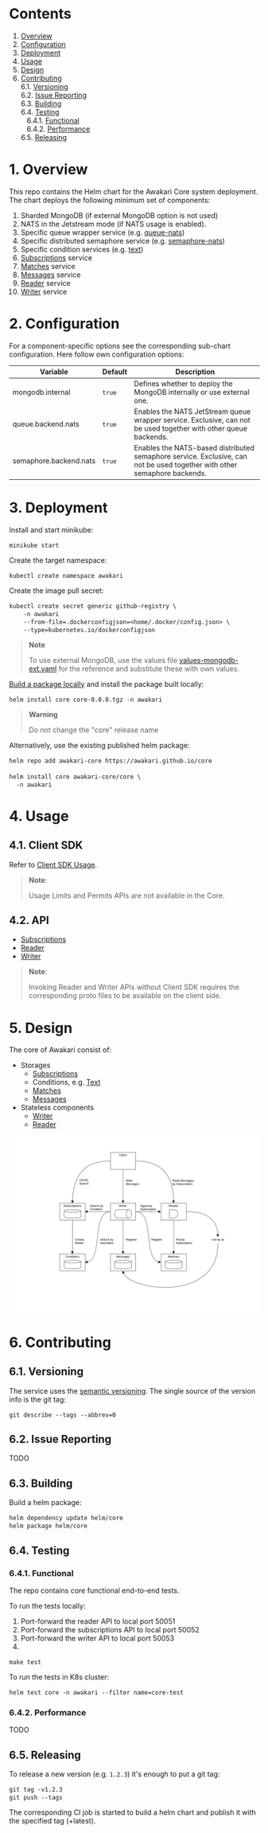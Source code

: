 # Contents

1. [Overview](#1-overview)<br/>
2. [Configuration](#2-configuration)<br/>
3. [Deployment](#3-deployment)<br/>
4. [Usage](#4-usage)<br/>
5. [Design](#5-design)<br/>
6. [Contributing](#6-contributing)<br/>
   6.1. [Versioning](#61-versioning)<br/>
   6.2. [Issue Reporting](#62-issue-reporting)<br/>
   6.3. [Building](#63-building)<br/>
   6.4. [Testing](#64-testing)<br/>
   &nbsp;&nbsp;&nbsp;6.4.1. [Functional](#641-functional)<br/>
   &nbsp;&nbsp;&nbsp;6.4.2. [Performance](#642-performance)<br/>
   6.5. [Releasing](#65-releasing)<br/>


# 1. Overview

This repo contains the Helm chart for the Awakari Core system deployment.
The chart deploys the following minimum set of components:
1. Sharded MongoDB (if external MongoDB option is not used)
2. NATS in the Jetstream mode (if NATS usage is enabled).
3. Specific queue wrapper service (e.g. [queue-nats](https://github.com/awakari/queue-nats))
4. Specific distributed semaphore service (e.g. [semaphore-nats](https://github.com/awakari/semaphore-nats))
5. Specific condition services (e.g. [text](https://github.com/awakari/conditions-text))
6. [Subscriptions](https://github.com/awakari/subscriptions) service
7. [Matches](https://github.com/awakari/matches) service
8. [Messages](https://github.com/awakari/messages) service
9. [Reader](https://github.com/awakari/reader) service
10. [Writer](https://github.com/awakari/writer) service

# 2. Configuration

For a component-specific options see the corresponding sub-chart configuration. Here follow own configuration options: 

| Variable               | Default | Description                                                                                                              |
|------------------------|---------|--------------------------------------------------------------------------------------------------------------------------|
| mongodb.internal       | `true`  | Defines whether to deploy the MongoDB internally or use external one.                                                    | 
| queue.backend.nats     | `true`  | Enables the NATS JetStream queue wrapper service. Exclusive, can not be used together with other queue backends.         |
| semaphore.backend.nats | `true`  | Enables the NATS-based distributed semaphore service. Exclusive, can not be used together with other semaphore backends. |

# 3. Deployment

Install and start minikube:
```shell
minikube start
```

Create the target namespace:
```shell
kubectl create namespace awakari
```

Create the image pull secret:
```shell
kubectl create secret generic github-registry \
    -n awakari
    --from-file=.dockerconfigjson=<home/.docker/config.json> \
    --type=kubernetes.io/dockerconfigjson
```

> **Note**
> 
> To use external MongoDB, use the values file [values-mongodb-ext.yaml](helm/core/values-mongodb-ext.yaml) for the
> reference and substitute these with own values.

[Build a package locally](#63-building) and install the package built locally:
```shell
helm install core core-0.0.0.tgz -n awakari
```

> **Warning**
> 
> Do not change the "core" release name

Alternatively, use the existing published helm package:
```shell
helm repo add awakari-core https://awakari.github.io/core

helm install core awakari-core/core \
  -n awakari
```

# 4. Usage

## 4.1. Client SDK

Refer to [Client SDK Usage](https://github.com/awakari/client-sdk-go#3-usage).

> **Note**:
>
> Usage Limits and Permits APIs are not available in the Core.

## 4.2. API

* [Subscriptions](https://github.com/awakari/subscriptions#4-usage)
* [Reader](https://github.com/awakari/reader#4-usage)
* [Writer](https://github.com/awakari/writer#4-usage)

> **Note**:
>
> Invoking Reader and Writer APIs without Client SDK requires the corresponding proto files to be available on the client side.


# 5. Design

The core of Awakari consist of:
* Storages
  * [Subscriptions](https://github.com/awakari/subscriptions)
  * Conditions, e.g. [Text](https://github.com/awakari/conditions-text)
  * [Matches](https://github.com/awakari/matches)
  * [Messages](https://github.com/awakari/messages)
* Stateless components
  * [Writer](https://github.com/awakari/writer)
  * [Reader](https://github.com/awakari/reader)


![components](doc/components-core.png)

# 6. Contributing

## 6.1. Versioning

The service uses the [semantic versioning](http://semver.org/).
The single source of the version info is the git tag:
```shell
git describe --tags --abbrev=0
```

## 6.2. Issue Reporting

TODO

## 6.3. Building

Build a helm package:
```shell
helm dependency update helm/core
helm package helm/core
```

## 6.4. Testing

### 6.4.1. Functional

The repo contains core functional end-to-end tests.

To run the tests locally:

1. Port-forward the reader API to local port 50051
2. Port-forward the subscriptions API to local port 50052
3. Port-forward the writer API to local port 50053
4. 
```shell 
make test
```

To run the tests in K8s cluster:
```shell
helm test core -n awakari --filter name=core-test
```

### 6.4.2. Performance

TODO

## 6.5. Releasing

To release a new version (e.g. `1.2.3`) it's enough to put a git tag:
```shell
git tag -v1.2.3
git push --tags
```

The corresponding CI job is started to build a helm chart and publish it with the specified tag (+latest).
